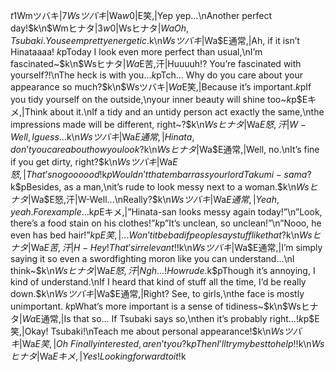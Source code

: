 $t1$Wmツバキ|7$Wsツバキ|$Wa$w0|$E笑,|Yep yep…\nAnother perfect day!$k\n$Wmヒナタ|3$w0|$Wsヒナタ|$WaOh, Tsubaki. You seem pretty energetic.$k\n$Wsツバキ|$Wa$E通常,|Ah, if it isn’t Hinataaaa! $k$pToday I look even more perfect than usual,\nI’m fascinated~$k\n$Wsヒナタ|$Wa$E苦,汗|Huuuuh!? You’re fascinated with yourself?!\nThe heck is with you…$k$pTch… Why do you care about your appearance so much?$k\n$Wsツバキ|$Wa$E笑,|Because it’s important.$k$pIf you tidy yourself on the outside,\nyour inner beauty will shine too~$k$p$Eキメ,|Think about it.\nIf a tidy and an untidy person act exactly the same,\nthe impressions made will be different, right~?$k\n$Wsヒナタ|$Wa$E怒,汗|W-Well, I guess…$k\n$Wsツバキ|$Wa$E通常,|Hinata, don’t you care about how you look?$k\n$Wsヒナタ|$Wa$E通常,|Well, no.\nIt’s fine if you get dirty, right?$k\n$Wsツバキ|$Wa$E怒,|That’s no goooood!$k$pWouldn’t that embarrass your lord Takumi-sama?$k$pBesides, as a man,\nit’s rude to look messy next to a woman.$k\n$Wsヒナタ|$Wa$E怒,汗|W-Well…\nReally?$k\n$Wsツバキ|$Wa$E通常,|Yeah, yeah. For example…$k$p$Eキメ,|”Hinata-san looks messy again today!”\n”Look, there’s a food stain on his clothes!”$k$p”It’s unclean, so unclean!”\n”Nooo, he even has bed hair!”$k$p$E笑,|…Won’t it be bad if people say stuff like that?$k\n$Wsヒナタ|$Wa$E苦,汗|H-Hey! That’s irrelevant!!$k\n$Wsツバキ|$Wa$E通常,|I’m simply saying it so even a swordfighting moron like you can understand…\nI think~$k\n$Wsヒナタ|$Wa$E怒,汗|Ngh…! How rude.$k$pThough it’s annoying, I kind of understand.\nIf I heard that kind of stuff all the time, I’d be really down.$k\n$Wsツバキ|$Wa$E通常,|Right? See, to girls,\nthe face is mostly unimportant. $k$pWhat’s more important is a sense of tidiness~$k\n$Wsヒナタ|$Wa$E通常,|Is that so… If Tsubaki says so,\nthen it’s probably right…!$k$p$E笑,|Okay! Tsubaki!\nTeach me about personal appearance!$k\n$Wsツバキ|$Wa$E笑,|Oh~ Finally interested, aren’t you?$k$pThen I’ll try my best to help!!$k\n$Wsヒナタ|$Wa$Eキメ,|Yes! Looking forward to it!$k